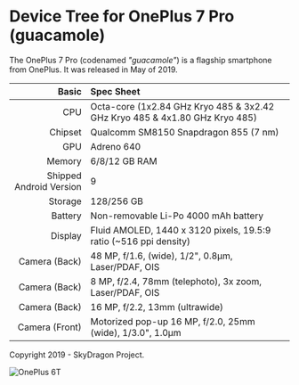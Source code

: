 # Device Tree for OnePlus 7 Pro (guacamole)

The OnePlus 7 Pro (codenamed _"guacamole"_) is a flagship smartphone from OnePlus.
It was released in May of 2019.

| Basic                   | Spec Sheet                                                                                                                     |
| -----------------------:|:------------------------------------------------------------------------------------------------------------------------------ |
| CPU                     | Octa-core (1x2.84 GHz Kryo 485 & 3x2.42 GHz Kryo 485 & 4x1.80 GHz Kryo 485)                                                    |
| Chipset                 | Qualcomm SM8150 Snapdragon 855 (7 nm)                                                                                          |
| GPU                     | Adreno 640                                                                                                                     |
| Memory                  | 6/8/12 GB RAM                                                                                                                  |
| Shipped Android Version | 9                                                                                                                              |
| Storage                 | 128/256 GB                                                                                                                     |
| Battery                 | Non-removable Li-Po 4000 mAh battery                                                                                           |
| Display                 | Fluid AMOLED, 1440 x 3120 pixels, 19.5:9 ratio (~516 ppi density)                                                              |
| Camera (Back)           | 48 MP, f/1.6, (wide), 1/2", 0.8µm, Laser/PDAF, OIS                                                                             |
| Camera (Back)           | 8 MP, f/2.4, 78mm (telephoto), 3x zoom, Laser/PDAF, OIS                                                                        |
| Camera (Back)           | 16 MP, f/2.2, 13mm (ultrawide)                                                                                                 |
| Camera (Front)          | Motorized pop-up 16 MP, f/2.0, 25mm (wide), 1/3.0", 1.0µm                                                                      |

Copyright 2019 - SkyDragon Project.

![OnePlus 6T](https://cdn2.gsmarena.com/vv/pics/oneplus/oneplus-7-pro-1.jpg "OnePlus 7 Pro")
